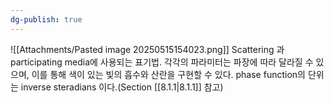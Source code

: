 ```yaml
---
dg-publish: true
---
```


![[Attachments/Pasted image 20250515154023.png]]
Scattering 과 participating media에 사용되는 표기법. 각각의 파라미터는 파장에 따라 달라질 수 있으며, 이를 통해 색이 있는 빛의 흡수와 산란을 구현할 수 있다. phase function의 단위는 inverse steradians 이다.(Section [[8.1.1|8.1.1]] 참고)